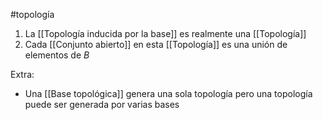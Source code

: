 #topología 

1. La [[Topología inducida por la base]] es realmente una [[Topología]]
2. Cada [[Conjunto abierto]] en esta [[Topología]] es una unión de elementos de $B$

Extra:

- Una [[Base topológica]] genera una sola topología pero una topología puede ser generada por varias bases